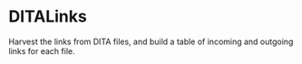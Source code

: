 # DITALinks

Harvest the links from DITA files, and build a table of incoming and outgoing links for each file.